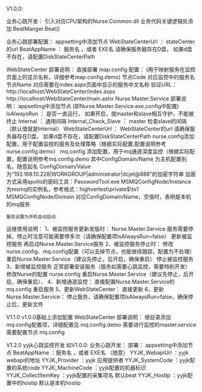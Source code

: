 V1.0.0:

业务心跳开发：
	引入对应CPU架构的Nurse.Common.dll
	业务代码关键逻辑处添加 BeatManger.Beat()

业务心跳部署配置：
	appsetting中添加节点
		WebStateCenterUrl  ： stateCenter的url
		BeatAppName ： 服务名 ，或者 EXE名
	请确保服务器存在D盘， 如果d盘不存在，请配置DiskStateCenterPath

WebStateCenter 部署说明：
	直接部署
	map.config 配置： (用于映射服务在监控页面上的显示名称，详细参考map.config.demo)
		节点Code 对应监控中的服务名
		节点Name 对应需要在index.aspx页面中显示的服务中文名称
	验证URL：
		http://localhost/WebStateCenter/index.aspx
		http://localhost/WebStateCenter/main.ashx
Nurse.Master.Service 部署说明：
	appsetting中添加节点 (即Nurse.Master.Service.exe.config中配置)
		IsAlwaysRun ： 是否一直运行， 如果开启，就master和slave相互守护，不能被终止
		Internal ： 通用间隔
		Internal_Check_Slave ： master 检查slave的间隔 （默认值就是Internal）
		WebStateCenterUrl  ： WebStateCenter的url
	请确保服务器存在D盘， 如果d盘不存在，请配置DiskStateCenterPath
	nurse.config添加配置，用于配置监控的服务及处理策略（根据实际配置,配置说明参考nurse.config.demo）
	mq.config 添加配置，用于mq通道深度监控（根据实际配置，配置说明参考mq.config.demo
		其中ConfigDomain/Name 为主机配置别名，随意起名
		ConfigDomain/Value为“192.168.10.228|WORKGROUP|administrator|dcjet@888”的加密字符串
					加密方式采用apollo的密码工具：PasswordTool.exe
		MSMQConfigNode/Instance 为msmq的实例名，参考格式：highvertest\private$\tx1
		MSMQConfigNode/Domain 对应ConfigDomain/Name，空值时，表明是本机的mq服务

	服务设置为开机自动启动


运维使用说明：
	1、被监控服务更新发版时：
		Nurse.Master.Service 服务需要停掉，停止时注意可能需要停多次（请确保配置项IsAlwaysRun=false）
		更新被监控服务
		再启动Nurse.Master.Service服务
	2、被监控服务停止时：
		修改nurse.config、mq.config配置（可以去掉节点，也能继续跟踪，配置为不处理）
		重启Nurse.Master.Service（建议先停止，后开启，确保重启）
		停止被监控服务
	3、新增被监控服务
		正常部署安装服务（服务如需要心跳监控，需要特别开发）
		修改Nurse的配置 nurse.config
		重启Nurse.Master.Service（建议先停止，后开启，确保重启）、
	4、新增通道监控：
		直接配置Nurse.Master.Service的mq.config
		重启服务
	5、更新WebStateCenter：
		直接更新
	6、更新Nurse.Master.Service：
		停止服务，请确保配置项IsAlwaysRun=false，确保停止后，更新文件


V1.1.0
    v1.0.0基础上添加配置
    WebStateCenter 部署说明：
        根目录添加 mq.config配置项，详细配置见 mq.config.demo
    需要进行监控的master.service 需要配置节点 mq.config

    
V1.2.0
	yyjk心跳监控开发 如V1.0.0: 业务心跳开发：
	部署：
		appsetting中添加节点
			BeatAppName			：服务名 ，或者 EXE名 （随意）
			YYJK_WebapiUrl		：yyjk webapi的地址
			YYJK_Provider		：yyjk 应用提供者
			YYJK_SystemCode		：yyjk配置的系统code
			YYJK_MachineCode	：yyjk配置的机器标识
			YYJK_CollectItemKey	：yyjk配置的采集项名  默认beat
			YYJK_HostIp			：yyjk配置中的hostip  默认是本机hostip